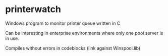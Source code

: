 # printerwatch
Windows program to monitor printer queue written in C

Can be interesting in enterprise environments where only one pool server is in use.

Compiles without errors in codeblocks (link against Winspool.lib)
